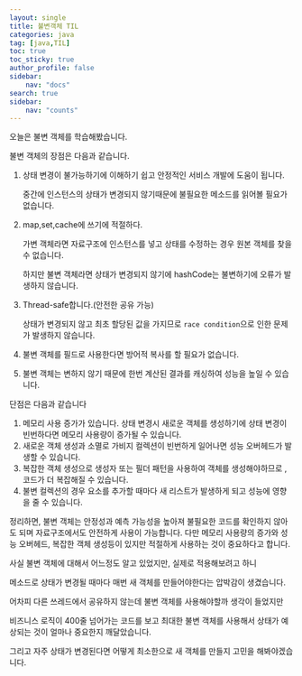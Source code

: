 ```yaml
---
layout: single
title: 불변객체 TIL
categories: java
tag: [java,TIL]
toc: true
toc_sticky: true
author_profile: false
sidebar:
    nav: "docs"
search: true
sidebar:
    nav: "counts"
---
```




 오늘은 불변 객체를 학습해봤습니다.

불변 객체의 장점은 다음과 같습니다.

1. 상태 변경이 불가능하기에 이해하기 쉽고 안정적인 서비스 개발에 도움이 됩니다.

   중간에 인스턴스의 상태가 변경되지 않기때문에 불필요한 메소드를 읽어볼 필요가 없습니다.

2. map,set,cache에 쓰기에 적절하다.

   가변 객체라면 자료구조에 인스턴스를 넣고 상태를 수정하는 경우 원본 객체를 찾을 수 없습니다.

   하지만 불변 객체라면 상태가 변경되지 않기에 hashCode는 불변하기에 오류가 발생하지 않습니다.

3. Thread-safe합니다.(안전한 공유 가능)

   상태가 변경되지 않고 최초 할당된 값을 가지므로 `race condition`으로 인한 문제가 발생하지 않습니다.

4. 불변 객체를 필드로 사용한다면 방어적 복사를 할 필요가 없습니다.

5. 불변 객체는 변하지 않기 때문에 한번 계산된 결과를 캐싱하여 성능을 높일 수 있습니다.



단점은 다음과 같습니다

1. 메모리 사용 증가가 있습니다. 상태 변경시 새로운 객체를 생성하기에 상태 변경이 빈번하다면 메모리 사용량이 증가될 수 있습니다.
2. 새로운 객체 생성과 소멸로 가비지 컬렉션이 빈번하게 일어나면 성능 오버헤드가 발생할 수 있습니다.
3. 복잡한 객체 생성으로 생성자 또는 필더 패턴을 사용하여 객체를 생성해야하므로 , 코드가 더 복잡해질 수 있습니다.
4. 불변 컬렉션의 경우 요소를 추가할 때마다 새 리스트가 발생하게 되고 성능에 영향을 줄 수 있습니다.



정리하면, 불변 객체는 안정성과 예측 가능성을 높아져 불필요한 코드를 확인하지 않아도 되며 자료구조에서도 안전하게 사용이 가능합니다. 다만 메모리 사용량의 증가와 성능 오버헤드, 복잡한 객체 생성등이 있지만 적절하게 사용하는  것이 중요하다고 합니다.



사실 불변 객체에 대해서 어느정도 알고 있었지만, 실제로 적용해보려고 하니 

메소드로 상태가 변경될 때마다 매번 새 객체를 만들어야한다는 압박감이 생겼습니다.

어차피 다른 쓰레드에서 공유하지 않는데 불변 객체를 사용해야할까 생각이 들었지만

비즈니스 로직이 400줄 넘어가는 코드를 보고 최대한 불변 객체를 사용해서 상태가 예상되는 것이 얼마나 중요한지 깨달았습니다.



그리고 자주 상태가 변경된다면 어떻게 최소한으로 새 객체를 만들지 고민을 해봐야겠습니다.
